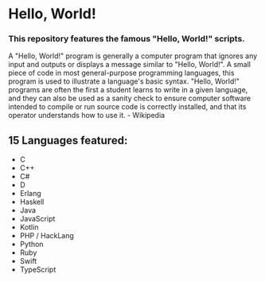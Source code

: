# Hello, World!

### This repository features the famous "Hello, World!" scripts.

A "Hello, World!" program is generally a computer program that ignores any input and outputs or displays a message similar to "Hello, World!". A small piece of code in most general-purpose programming languages, this program is used to illustrate a language's basic syntax. "Hello, World!" programs are often the first a student learns to write in a given language, and they can also be used as a sanity check to ensure computer software intended to compile or run source code is correctly installed, and that its operator understands how to use it. - Wikipedia

## 15 Languages featured:

- C
- C++
- C#
- D
- Erlang
- Haskell
- Java
- JavaScript
- Kotlin
- PHP / HackLang
- Python
- Ruby
- Swift
- TypeScript
